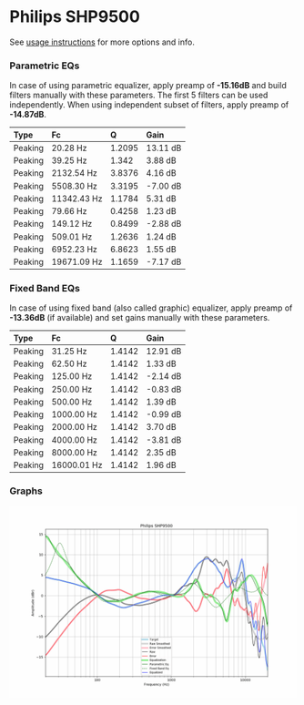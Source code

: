 # Philips SHP9500
See [usage instructions](https://github.com/jaakkopasanen/AutoEq#usage) for more options and info.

### Parametric EQs
In case of using parametric equalizer, apply preamp of **-15.16dB** and build filters manually
with these parameters. The first 5 filters can be used independently.
When using independent subset of filters, apply preamp of **-14.87dB**.

| Type    | Fc          |      Q | Gain     |
|:--------|:------------|:-------|:---------|
| Peaking | 20.28 Hz    | 1.2095 | 13.11 dB |
| Peaking | 39.25 Hz    | 1.342  | 3.88 dB  |
| Peaking | 2132.54 Hz  | 3.8376 | 4.16 dB  |
| Peaking | 5508.30 Hz  | 3.3195 | -7.00 dB |
| Peaking | 11342.43 Hz | 1.1784 | 5.31 dB  |
| Peaking | 79.66 Hz    | 0.4258 | 1.23 dB  |
| Peaking | 149.12 Hz   | 0.8499 | -2.88 dB |
| Peaking | 509.01 Hz   | 1.2636 | 1.24 dB  |
| Peaking | 6952.23 Hz  | 6.8623 | 1.55 dB  |
| Peaking | 19671.09 Hz | 1.1659 | -7.17 dB |

### Fixed Band EQs
In case of using fixed band (also called graphic) equalizer, apply preamp of **-13.36dB**
(if available) and set gains manually with these parameters.

| Type    | Fc          |      Q | Gain     |
|:--------|:------------|:-------|:---------|
| Peaking | 31.25 Hz    | 1.4142 | 12.91 dB |
| Peaking | 62.50 Hz    | 1.4142 | 1.33 dB  |
| Peaking | 125.00 Hz   | 1.4142 | -2.14 dB |
| Peaking | 250.00 Hz   | 1.4142 | -0.83 dB |
| Peaking | 500.00 Hz   | 1.4142 | 1.39 dB  |
| Peaking | 1000.00 Hz  | 1.4142 | -0.99 dB |
| Peaking | 2000.00 Hz  | 1.4142 | 3.70 dB  |
| Peaking | 4000.00 Hz  | 1.4142 | -3.81 dB |
| Peaking | 8000.00 Hz  | 1.4142 | 2.35 dB  |
| Peaking | 16000.01 Hz | 1.4142 | 1.96 dB  |

### Graphs
![](./Philips%20SHP9500.png)